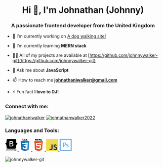 <h1 align="center">Hi 👋, I'm Johnathan (Johnny)</h1>
<h3 align="center">A passionate frontend developer from the United Kingdom</h3>

- 🔭 I’m currently working on [A dog walking site!](centrebarks-yorkshire.co.uk)

- 🌱 I’m currently learning **MERN stack**

- 👨‍💻 All of my projects are available at [https://github.com/johnnywalker-git](https://github.com/johnnywalker-git)

- 💬 Ask me about **JavaScript**

- 📫 How to reach me **johnathaniwalker@gmail.com**

- ⚡ Fun fact **I love to DJ!**

<h3 align="left">Connect with me:</h3>
<p align="left">
<a href="https://codepen.io/johnathaniwalker" target="blank"><img align="center" src="https://raw.githubusercontent.com/rahuldkjain/github-profile-readme-generator/master/src/images/icons/Social/codepen.svg" alt="johnathaniwalker" height="30" width="40" /></a>
<a href="https://linkedin.com/in/johnathanwalker2022" target="blank"><img align="center" src="https://raw.githubusercontent.com/rahuldkjain/github-profile-readme-generator/master/src/images/icons/Social/linked-in-alt.svg" alt="johnathanwalker2022" height="30" width="40" /></a>
</p>

<h3 align="left">Languages and Tools:</h3>
<p align="left"> <a href="https://getbootstrap.com" target="_blank" rel="noreferrer"> <img src="https://raw.githubusercontent.com/devicons/devicon/master/icons/bootstrap/bootstrap-plain-wordmark.svg" alt="bootstrap" width="40" height="40"/> </a> <a href="https://www.w3schools.com/css/" target="_blank" rel="noreferrer"> <img src="https://raw.githubusercontent.com/devicons/devicon/master/icons/css3/css3-original-wordmark.svg" alt="css3" width="40" height="40"/> </a> <a href="https://www.w3.org/html/" target="_blank" rel="noreferrer"> <img src="https://raw.githubusercontent.com/devicons/devicon/master/icons/html5/html5-original-wordmark.svg" alt="html5" width="40" height="40"/> </a> <a href="https://developer.mozilla.org/en-US/docs/Web/JavaScript" target="_blank" rel="noreferrer"> <img src="https://raw.githubusercontent.com/devicons/devicon/master/icons/javascript/javascript-original.svg" alt="javascript" width="40" height="40"/> </a> <a href="https://www.photoshop.com/en" target="_blank" rel="noreferrer"> <img src="https://raw.githubusercontent.com/devicons/devicon/master/icons/photoshop/photoshop-line.svg" alt="photoshop" width="40" height="40"/> </a> </p>

<p><img align="center" src="https://github-readme-stats.vercel.app/api/top-langs?username=johnnywalker-git&show_icons=true&locale=en&layout=compact" alt="johnnywalker-git" /></p>
